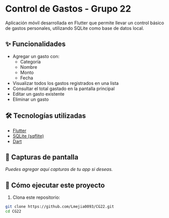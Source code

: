 # Control de Gastos - Grupo 22

Aplicación móvil desarrollada en Flutter que permite llevar un control básico de gastos personales, utilizando SQLite como base de datos local.

## ✨ Funcionalidades

- Agregar un gasto con:
  - Categoría
  - Nombre
  - Monto
  - Fecha
- Visualizar todos los gastos registrados en una lista
- Consultar el total gastado en la pantalla principal
- Editar un gasto existente
- Eliminar un gasto

## 🛠 Tecnologías utilizadas

- [Flutter](https://flutter.dev/)
- [SQLite (sqflite)](https://pub.dev/packages/sqflite)
- [Dart](https://dart.dev/)

## 📱 Capturas de pantalla

*Puedes agregar aquí capturas de tu app si deseas.*

## 🚀 Cómo ejecutar este proyecto

1. Clona este repositorio:

```bash
git clone https://github.com/Lmejia0093/CG22.git
cd CG22
